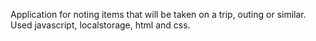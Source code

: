 Application for noting items that will be taken on a trip, outing or similar. Used javascript, localstorage, html and css.